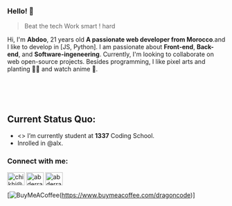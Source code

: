 ### Hello! 👾

> Beat the tech
> Work smart ! hard

Hi, I'm **Abdoo**, 21 years old **A passionate web developer from Morocco**.and I like to develop in [JS, Python]. I am passionate about **Front-end**, **Back-end**, and **Software-ingeneering**. Currently, I'm looking to collaborate on web open-source projects. Besides programming, I like pixel arts and planting 🌱🌿 and watch anime 🍥.
</br>
</br>
</br>

     
</br>
   
## Current Status Quo:
     
* <> I’m currently student at **1337** Coding School.
*  Inrolled in @alx.


<h3 align="left">Connect with me:</h3>
<p align="left">
<a href="https://twitter.com/chikhi@dev" target="blank"><img align="center" src="https://raw.githubusercontent.com/rahuldkjain/github-profile-readme-generator/master/src/images/icons/Social/twitter.svg" alt="chikhi@dev" height="30" width="40" /></a>
<a href="https://instagram.com/abderrahim_benchikhi" target="blank"><img align="center" src="https://raw.githubusercontent.com/rahuldkjain/github-profile-readme-generator/master/src/images/icons/Social/instagram.svg" alt="abderrahim_benchikhi" height="30" width="40" /></a>
<a href="https://discord.gg/https://discord.gg/cgeGEqqw" target="blank"><img align="center" src="https://raw.githubusercontent.com/rahuldkjain/github-profile-readme-generator/master/src/images/icons/Social/discord.svg" alt="abderrahim_benchikhi" height="30" width="40" /></a>
</p>



  [![BuyMeACoffee](https://img.shields.io/badge/Buy%20Me%20a%20Coffee-ffdd00?style=for-the-badge&logo=buy-me-a-coffee&logoColor=black)(https://www.buymeacoffee.com/dragoncode)]


<!-- ![](./profile-3d-contrib/profile-green-animate.svg) -->

<!-- ![](https://github.com/BEPb/BEPb/blob/output/github-contribution-grid-snake.svg) -->
